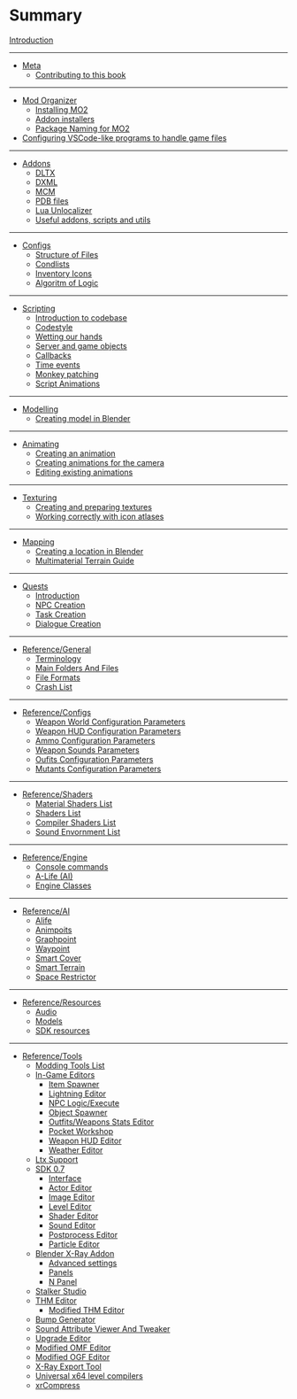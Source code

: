 # Summary

[Introduction](README.md)

___

- [Meta](meta/README.md)
  - [Contributing to this book](meta/contributing/README.md)

___

- [Mod Organizer](getting-started/README.md)
  - [Installing MO2](getting-started/installing-mo2.md)
  - [Addon installers](getting-started/addon-installers.md)
  - [Package Naming for MO2](getting-started/package-naming.md)
- [Configuring VSCode-like programs to handle game files](getting-started/vs-code-game-files-setup.md)

___

- [Addons](addons/README.md)
  - [DLTX](addons/dltx.md)
  - [DXML](addons/dxml.md)
  - [MCM](addons/mcm.md)
  - [PDB files](addons/pdb.md)
  - [Lua Unlocalizer](addons/lua-unlocalizer.md)
  - [Useful addons, scripts and utils](addons/useful-addons-scripts-utils.md)

___

- [Configs](configs/README.md)
  - [Structure of Files](configs/structure-of-files.md)
  - [Condlists](configs/condlists.md)
  - [Inventory Icons](configs/inventory_icons.md)
  - [Algoritm of Logic](configs/algoritm-of-logic.md)

___

- [Scripting](scripting/README.md)
  - [Introduction to codebase](scripting/codebase_introduction.md)
  - [Codestyle](scripting/codestyle.md)
  - [Wetting our hands](scripting/wetting_hands.md)
  - [Server and game objects](scripting/server_and_game_objects.md)
  - [Callbacks](scripting/callbacks.md)
  - [Time events](scripting/time_events.md)
  - [Monkey patching](scripting/monkey-patching.md)
  - [Script Animations](scripting/script_animations.md)

___

- [Modelling]()
  - [Creating model in Blender](blender/creating-model-in-blender.md)

___

- [Animating]()
  - [Creating an animation](blender/creating-hud-animation-in-blender.md)
  - [Creating animations for the camera](blender/creating-camera-animations.md)
  - [Editing existing animations](blender/editing-existing-animations.md)

___

- [Texturing](texturing/README.md)
  - [Creating and preparing textures](texturing/сreating-and-preparing-textures.md)
  - [Working correctly with icon atlases](texturing/working-correctly-with-icon-atlases.md)

___

- [Mapping](tutorials/mapping/README.md)
  - [Creating a location in Blender](blender/creating-a-location-in-blender.md)
  - [Multimaterial Terrain Guide](tutorials/mapping/multimaterial-terrain.md)
  
___

- [Quests](quests/README.md)
  - [Introduction](quests/introduction.md)
  - [NPC Creation](quests/npc_creation.md)
  - [Task Creation](quests/task_guide.md)
  - [Dialogue Creation](quests/dialogues.md)

___

- [Reference/General](reference/README.md)
  - [Terminology](terminology/terminology.md)
  - [Main Folders And Files](main-folders-and-files/README.md)
  - [File Formats](main-folders-and-files/file-formats/README.md)
  - [Crash List](crash-list/crashes-list.md)

___

- [Reference/Configs](reference/README.md)
  - [Weapon World Configuration Parameters](configs/items/weapons/w_(weapon)-world.ltx.md)
  - [Weapon HUD Configuration Parameters](configs/items/weapons/w_(weapon)-hud.md)
  - [Ammo Configuration Parameters](configs/items/weapons/weapon_ammo.ltx.md)
  - [Weapon Sounds Parameters](configs/items/weapons/weapon_sounds.ltx.md)
  - [Oufits Configuration Parameters](configs/items/outfits/o_(outfit).ltx.md)
  - [Mutants Configuration Parameters](configs/creatures/m_(mutant).ltx.md)

___

- [Reference/Shaders](reference/README.md)
  - [Material Shaders List](shaders/shaders-list/materials-list.md)
  - [Shaders List](shaders/shaders-list/shaders-list.md)
  - [Compiler Shaders List](shaders/shaders-list/compiler-shaders-list.md)
  - [Sound Envornment List](shaders/shaders-list/sound-envornment-list.md)

___

- [Reference/Engine](engine/README.md)
  - [Console commands](engine/console-commands.md)
  - [A-Life (AI)](engine/alife.md)
  - [Engine Classes](engine/engine-classes.md)

___

- [Reference/AI](ai/README.md)
  - [Alife]()
  - [Animpoits]()
  - [Graphpoint]()
  - [Waypoint]()
  - [Smart Cover]()
  - [Smart Terrain]()
  - [Space Restrictor]()

___

- [Reference/Resources](reference/README.md)
  - [Audio](resources/audio.md)
  - [Models](resources/models-objects-locations.md)
  - [SDK resources](resources/sdk-resources.md)

___

- [Reference/Tools](reference/README.md)
  - [Modding Tools List](modding-tools/modding-tools.md)
  - [In-Game Editors](modding-tools/in-game-editors/README.md)
    - [Item Spawner](modding-tools/in-game-editors/item-spawner.md)
    - [Lightning Editor](modding-tools/in-game-editors/lightning-editor.md)
    - [NPC Logic/Execute]()
    - [Object Spawner](modding-tools/in-game-editors/object-spawner.md)
    - [Outfits/Weapons Stats Editor](modding-tools/in-game-editors/outfits-weapon-stats-editor.md)
    - [Pocket Workshop]()
    - [Weapon HUD Editor](modding-tools/in-game-editors/weapon-hud-editor.md)
    - [Weather Editor](modding-tools/in-game-editors/weather-editor.md)
  - [Ltx Support](modding-tools/ltx-support.md)
  - [SDK 0.7](sdk/README.md)
    - [Interface](sdk/interface.md)
    - [Actor Editor](sdk/actor-editor.md)
    - [Image Editor](sdk/image-editor.md)
    - [Level Editor](sdk/level-editor.md)
    - [Shader Editor](sdk/shader-editor.md)
    - [Sound Editor](sdk/sound-editor.md)
    - [Postprocess Editor](sdk/postprocess-editor.md)
    - [Particle Editor](sdk/particle-editor.md)
  - [Blender X-Ray Addon](blender/blender-x-ray-addon-summary.md)
    - [Advanced settings](blender/advanced-settings.md)
    - [Panels](blender/x-ray-addon-panels.md)
    - [N Panel]()
  - [Stalker Studio](modding-tools/stalker-studio.md)
  - [THM Editor](modding-tools/thm-editor-by-i-love-kfc.md)
    - [Modified THM Editor](modding-tools/thm-editor-by-valerok.md)
  - [Bump Generator](modding-tools/bump-generator.md)
  - [Sound Attribute Viewer And Tweaker](modding-tools/savandt.md)
  - [Upgrade Editor](modding-tools/upgrade-editor.md)
  - [Modified OMF Editor](modding-tools/omf-editor-by-valerok.md)
  - [Modified OGF Editor](modding-tools/ogf-editor-by-valerok.md)
  - [X-Ray Export Tool](modding-tools/xray-export-tool.md)
  - [Universal x64 level compilers](modding-tools/universal-x64-level-compilers.md)
  - [xrCompress](modding-tools/xrcompress-by-i-love-kfc.md)
